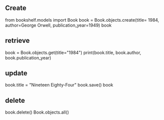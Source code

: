 
## Create
from bookshelf.models import Book
book = Book.objects.create(title=
1984, author=George
Orwell, publication_year=1949)
book

## retrieve
book = Book.objects.get(title="1984")
print(book.title, book.author, book.publication_year)

## update
book.title = "Nineteen Eighty-Four"
book.save()
book

## delete
book.delete()
Book.objects.all()


